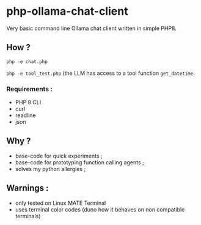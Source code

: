 # php-ollama-chat-client
Very basic command line Ollama chat client written in simple PHP8.

## How ?

`php -e chat.php`

`php -e tool_test.php` (the LLM has access to a tool function `get_datetime`.

### Requirements :

- PHP 8 CLI
- curl
- readline
- json

## Why ?

- base-code for quick experiments ;
- base-code for prototyping function calling agents ;
- solves my python allergies ;

## Warnings :

- only tested on Linux MATE Terminal
- uses terminal color codes (duno how it behaves on non compatible terminals)
 
